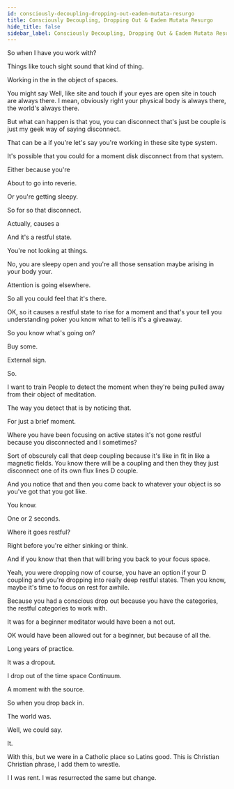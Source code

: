 ```yaml
---
id: consciously-decoupling-dropping-out-eadem-mutata-resurgo
title: Consciously Decoupling, Dropping Out & Eadem Mutata Resurgo
hide_title: false
sidebar_label: Consciously Decoupling, Dropping Out & Eadem Mutata Resurgo
---
```

So when I have you work with?



Things like touch sight sound that kind of thing.

Working in the in the object of spaces.

You might say Well, like site and touch if your eyes are open site in touch are always there. I mean, obviously right your physical body is always there, the world's always there.

But what can happen is that you, you can disconnect that's just be couple is just my geek way of saying disconnect.

That can be a if you're let's say you're working in these site type system.

It's possible that you could for a moment disk disconnect from that system.

Either because you're

About to go into reverie.

Or you're getting sleepy.

So for so that disconnect.

Actually, causes a



And it's a restful state.

You're not looking at things.

No, you are sleepy open and you're all those sensation maybe arising in your body your.

Attention is going elsewhere.

So all you could feel that it's there.

OK, so it causes a restful state to rise for a moment and that's your tell you understanding poker you know what to tell is it's a giveaway.

So you know what's going on?

Buy some.

External sign.

So.

I want to train People to detect the moment when they're being pulled away from their object of meditation.

The way you detect that is by noticing that.

For just a brief moment.

Where you have been focusing on active states it's not gone restful because you disconnected and I sometimes?

Sort of obscurely call that deep coupling because it's like in fit in like a magnetic fields. You know there will be a coupling and then they they just disconnect one of its own flux lines D couple.

And you notice that and then you come back to whatever your object is so you've got that you got like.

You know.

One or 2 seconds.

Where it goes restful?

Right before you're either sinking or think.

And if you know that then that will bring you back to your focus space.

Yeah, you were dropping now of course, you have an option if your D coupling and you're dropping into really deep restful states. Then you know, maybe it's time to focus on rest for awhile.

Because you had a conscious drop out because you have the categories, the restful categories to work with.

It was for a beginner meditator would have been a not out.

OK would have been allowed out for a beginner, but because of all the.

Long years of practice.

It was a dropout.

I drop out of the time space Continuum.

A moment with the source.

So when you drop back in.



The world was.

Well, we could say.

It.

With this, but we were in a Catholic place so Latins good. This is Christian Christian phrase, I add them to wrestle.

I I was rent. I was resurrected the same but change.



